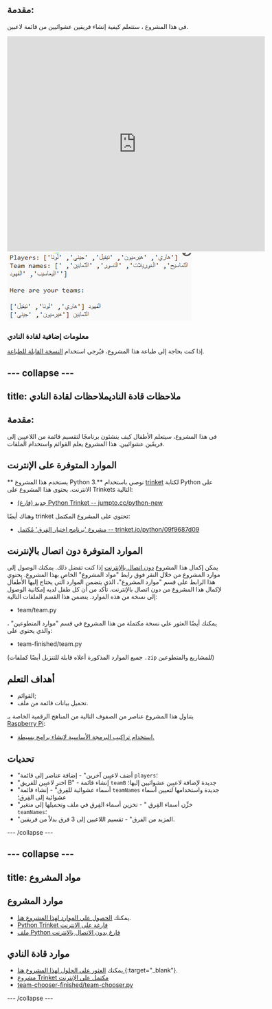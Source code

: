 ## مقدمة:

في هذا المشروع ، ستتعلم كيفية إنشاء فريقين عشوائيين من قائمة لاعبين.

<div class="trinket">
  <iframe src="https://trinket.io/embed/python/09f9687d09?outputOnly=true&start=result" width="600" height="500" frameborder="0" marginwidth="0" marginheight="0" allowfullscreen>
  </iframe>
  <img src="images/team-finished.png">
</div>

### معلومات إضافية لقادة النادي

إذا كنت بحاجة إلى طباعة هذا المشروع، فيُرجى استخدام [النسخة القابلة للطباعة](https://projects.raspberrypi.org/ar-SA/projects/team-chooser/print).

--- collapse ---
---
title: ملاحظات قادة الناديملاحظات لقادة النادي
---
## مقدمة:

في هذا المشروع، سيتعلم الأطفال كيف ينشئون برنامجًا لتقسيم قائمة من اللاعبِين إلى فريقَين عشوائيين. هذا المشروع يعلم القوائم واستخدام الملفات.

## الموارد المتوفرة على الإنترنت

** يستخدم هذا المشروع Python 3.** نوصي باستخدام [trinket](https://trinket.io/) لكتابة Python على الانترنت. يحتوي هذا المشروع على Trinkets التالية:

* [جديد (فارغ) Python Trinket -- jumpto.cc/python-new](http://jumpto.cc/python-new)

وهناك أيضًا trinket تحتوي على المشروع المكتمل:

* [مشروع 'برنامج اختيار الفِرق' مُكتمل -- trinket.io/python/09f9687d09](https://trinket.io/python/09f9687d09)

## الموارد المتوفرة دون اتصال بالإنترنت

يمكن إكمال هذا المشروع [ دون اتصال بالإنترنت](https://www.codeclubprojects.org/en-GB/resources/python-working-offline/) إذا كنت تفضل ذلك. يمكنك الوصول إلى موارد المشروع من خلال النقر فوق رابط "مواد المشروع" الخاص بهذا المشروع. يحتوي هذا الرابط على قسم "موارد المشروع"، الذي يتضمن الموارد التي يحتاج إليها الأطفال لإكمال هذا المشروع من دون اتصال بالإنترنت. تأكد من أن كل طفل لديه إمكانية الوصول إلى نسخة من هذه الموارد. يتضمن هذا القسم الملفات التالية:

* team/team.py

يمكنك أيضًا العثور على نسخة مكتملة من هذا المشروع في قسم "موارد المتطوعين" ، والذي يحتوي على:

* team-finished/team.py

(جميع الموارد المذكورة أعلاه قابلة للتنزيل أيضًا كملفات `.zip` للمشاريع والمتطوعين)

## أهداف التعلم

* القوائم;
* تحميل بيانات قائمة من ملف.

يتناول هذا المشروع عناصر من الصفوف التالية من المناهج الرقمية الخاصة بـ [Raspberry Pi](http://rpf.io/curriculum):

* [استخدام تراكيب البرمجة الأساسية لإنشاء برامج بسيطة.](https://www.raspberrypi.org/curriculum/programming/creator)

## تحديات

* "أضف لاعبِين آخرين" - إضافة عناصر إلى قائمة `players`؛
* "اختر لاعبِين للفريق B" - إنشاء قائمة `teamB` جديدة لإضافة لاعبِين عشوائيين إليها؛
* "أسماء عشوائية للفِرق" - إنشاء قائمة `teamNames` جديدة واستخدامها لتعيين أسماء عشوائية إلى الفِرق؛
* "خزِّن أسماء الفِرق " - تخزين أسماء الفِرق في ملف وتحميلها إلى متغير `teamNames`؛
* "المزيد من الفرق" - تقسيم اللاعبين إلى 3 فرق بدلاً من فريقين.

--- /collapse ---

--- collapse ---
---
title: مواد المشروع
---
## موارد المشروع

* يمكنك [الحصول على الموارد لهذا المشروع هنا](http://rpf.io/p/ar-SA/team-chooser-go).
* [Python Trinket فارغة على الانترنت](http://jumpto.cc/python-new)
* [ملف Python فارغ بدون الاتصال بالانترنت](resources/new-new.py)

## موارد قادة النادي

* يمكنك [ العثور على الحلول لهذا المشروع هنا ](http://rpf.io/p/ar-SA/team-chooser-get){:target="_blank"}.
* [مشروع Trinket مكتمل على الإنترنت](https://trinket.io/python/09f9687d09)
* [team-chooser-finished/team-chooser.py](resources/team-chooser-finished-team-chooser.py)

--- /collapse ---